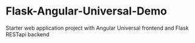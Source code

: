 # Flask-Angular-Universal-Demo
Starter web application project with Angular Universal frontend and Flask RESTapi backend
